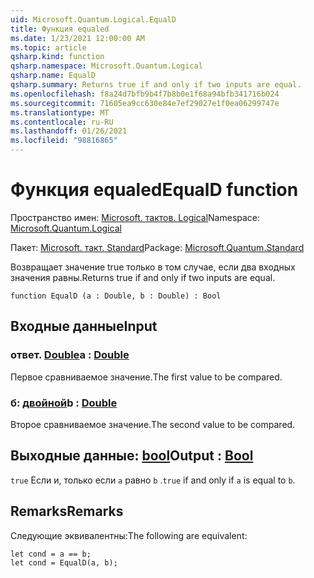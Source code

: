 ```yaml
---
uid: Microsoft.Quantum.Logical.EqualD
title: Функция equaled
ms.date: 1/23/2021 12:00:00 AM
ms.topic: article
qsharp.kind: function
qsharp.namespace: Microsoft.Quantum.Logical
qsharp.name: EqualD
qsharp.summary: Returns true if and only if two inputs are equal.
ms.openlocfilehash: f8a24d7bfb9b4f7b8b0e1f68a94bfb341716b024
ms.sourcegitcommit: 71605ea9cc630e84e7ef29027e1f0ea06299747e
ms.translationtype: MT
ms.contentlocale: ru-RU
ms.lasthandoff: 01/26/2021
ms.locfileid: "98816865"
---
```

# <a name="equald-function"></a><span data-ttu-id="2cc2c-102">Функция equaled</span><span class="sxs-lookup"><span data-stu-id="2cc2c-102">EqualD function</span></span>

<span data-ttu-id="2cc2c-103">Пространство имен: [Microsoft. тактов. Logical](xref:Microsoft.Quantum.Logical)</span><span class="sxs-lookup"><span data-stu-id="2cc2c-103">Namespace: [Microsoft.Quantum.Logical](xref:Microsoft.Quantum.Logical)</span></span>

<span data-ttu-id="2cc2c-104">Пакет: [Microsoft. такт. Standard](https://nuget.org/packages/Microsoft.Quantum.Standard)</span><span class="sxs-lookup"><span data-stu-id="2cc2c-104">Package: [Microsoft.Quantum.Standard](https://nuget.org/packages/Microsoft.Quantum.Standard)</span></span>


<span data-ttu-id="2cc2c-105">Возвращает значение true только в том случае, если два входных значения равны.</span><span class="sxs-lookup"><span data-stu-id="2cc2c-105">Returns true if and only if two inputs are equal.</span></span>

```qsharp
function EqualD (a : Double, b : Double) : Bool
```


## <a name="input"></a><span data-ttu-id="2cc2c-106">Входные данные</span><span class="sxs-lookup"><span data-stu-id="2cc2c-106">Input</span></span>

### <a name="a--double"></a><span data-ttu-id="2cc2c-107">ответ. [Double](xref:microsoft.quantum.lang-ref.double)</span><span class="sxs-lookup"><span data-stu-id="2cc2c-107">a : [Double](xref:microsoft.quantum.lang-ref.double)</span></span>

<span data-ttu-id="2cc2c-108">Первое сравниваемое значение.</span><span class="sxs-lookup"><span data-stu-id="2cc2c-108">The first value to be compared.</span></span>


### <a name="b--double"></a><span data-ttu-id="2cc2c-109">б: [двойной](xref:microsoft.quantum.lang-ref.double)</span><span class="sxs-lookup"><span data-stu-id="2cc2c-109">b : [Double](xref:microsoft.quantum.lang-ref.double)</span></span>

<span data-ttu-id="2cc2c-110">Второе сравниваемое значение.</span><span class="sxs-lookup"><span data-stu-id="2cc2c-110">The second value to be compared.</span></span>



## <a name="output--bool"></a><span data-ttu-id="2cc2c-111">Выходные данные: [bool](xref:microsoft.quantum.lang-ref.bool)</span><span class="sxs-lookup"><span data-stu-id="2cc2c-111">Output : [Bool](xref:microsoft.quantum.lang-ref.bool)</span></span>

<span data-ttu-id="2cc2c-112">`true` Если и, только если `a` равно `b` .</span><span class="sxs-lookup"><span data-stu-id="2cc2c-112">`true` if and only if `a` is equal to `b`.</span></span>

## <a name="remarks"></a><span data-ttu-id="2cc2c-113">Remarks</span><span class="sxs-lookup"><span data-stu-id="2cc2c-113">Remarks</span></span>

<span data-ttu-id="2cc2c-114">Следующие эквивалентны:</span><span class="sxs-lookup"><span data-stu-id="2cc2c-114">The following are equivalent:</span></span>

```qsharp
let cond = a == b;
let cond = EqualD(a, b);
```